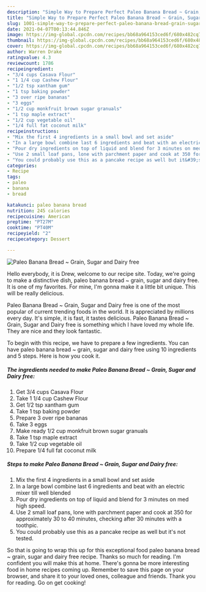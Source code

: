 ```yaml
---
description: "Simple Way to Prepare Perfect Paleo Banana Bread ~ Grain, Sugar and Dairy free"
title: "Simple Way to Prepare Perfect Paleo Banana Bread ~ Grain, Sugar and Dairy free"
slug: 1001-simple-way-to-prepare-perfect-paleo-banana-bread-grain-sugar-and-dairy-free
date: 2021-04-07T00:13:44.846Z
image: https://img-global.cpcdn.com/recipes/bb68a964153ced6f/680x482cq70/paleo-banana-bread-grain-sugar-and-dairy-free-recipe-main-photo.jpg
thumbnail: https://img-global.cpcdn.com/recipes/bb68a964153ced6f/680x482cq70/paleo-banana-bread-grain-sugar-and-dairy-free-recipe-main-photo.jpg
cover: https://img-global.cpcdn.com/recipes/bb68a964153ced6f/680x482cq70/paleo-banana-bread-grain-sugar-and-dairy-free-recipe-main-photo.jpg
author: Warren Drake
ratingvalue: 4.3
reviewcount: 1786
recipeingredient:
- "3/4 cups Casava Flour"
- "1 1/4 cup Cashew Flour"
- "1/2 tsp xantham gum"
- "1 tsp baking powder"
- "3 over ripe bananas"
- "3 eggs"
- "1/2 cup monkfruit brown sugar granuals"
- "1 tsp maple extract"
- "1/2 cup vegetable oil"
- "1/4 full fat coconut milk"
recipeinstructions:
- "Mix the first 4 ingredients in a small bowl and set aside"
- "In a large bowl combine last 6 ingredients and beat with an electric mixer till well blended"
- "Pour dry ingredients on top of liquid and blend for 3 minutes on med high speed."
- "Use 2 small loaf pans, lone with parchment paper and cook at 350 for approximately 30 to 40 minutes, checking after 30 minutes with a toothpic."
- "You could probably use this as a pancake recipe as well but it&#39;s not tested."
categories:
- Recipe
tags:
- paleo
- banana
- bread

katakunci: paleo banana bread 
nutrition: 245 calories
recipecuisine: American
preptime: "PT27M"
cooktime: "PT40M"
recipeyield: "2"
recipecategory: Dessert

---
```



![Paleo Banana Bread ~ Grain, Sugar and Dairy free](https://img-global.cpcdn.com/recipes/bb68a964153ced6f/680x482cq70/paleo-banana-bread-grain-sugar-and-dairy-free-recipe-main-photo.jpg)

Hello everybody, it is Drew, welcome to our recipe site. Today, we're going to make a distinctive dish, paleo banana bread ~ grain, sugar and dairy free. It is one of my favorites. For mine, I'm gonna make it a little bit unique. This will be really delicious.

Paleo Banana Bread ~ Grain, Sugar and Dairy free is one of the most popular of current trending foods in the world. It is appreciated by millions every day. It's simple, it is fast, it tastes delicious. Paleo Banana Bread ~ Grain, Sugar and Dairy free is something which I have loved my whole life. They are nice and they look fantastic.




To begin with this recipe, we have to prepare a few ingredients. You can have paleo banana bread ~ grain, sugar and dairy free using 10 ingredients and 5 steps. Here is how you cook it.

<!--inarticleads1-->

##### The ingredients needed to make Paleo Banana Bread ~ Grain, Sugar and Dairy free:

1. Get 3/4 cups Casava Flour
1. Take 1 1/4 cup Cashew Flour
1. Get 1/2 tsp xantham gum
1. Take 1 tsp baking powder
1. Prepare 3 over ripe bananas
1. Take 3 eggs
1. Make ready 1/2 cup monkfruit brown sugar granuals
1. Take 1 tsp maple extract
1. Take 1/2 cup vegetable oil
1. Prepare 1/4 full fat coconut milk




<!--inarticleads2-->

##### Steps to make Paleo Banana Bread ~ Grain, Sugar and Dairy free:

1. Mix the first 4 ingredients in a small bowl and set aside
1. In a large bowl combine last 6 ingredients and beat with an electric mixer till well blended
1. Pour dry ingredients on top of liquid and blend for 3 minutes on med high speed.
1. Use 2 small loaf pans, lone with parchment paper and cook at 350 for approximately 30 to 40 minutes, checking after 30 minutes with a toothpic.
1. You could probably use this as a pancake recipe as well but it&#39;s not tested.




So that is going to wrap this up for this exceptional food paleo banana bread ~ grain, sugar and dairy free recipe. Thanks so much for reading. I'm confident you will make this at home. There's gonna be more interesting food in home recipes coming up. Remember to save this page on your browser, and share it to your loved ones, colleague and friends. Thank you for reading. Go on get cooking!
